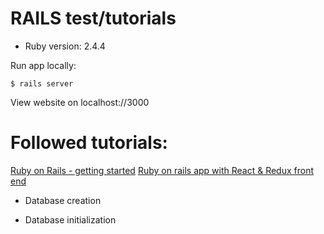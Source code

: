 # RAILS test/tutorials

* Ruby version: 2.4.4

Run app locally:
```
$ rails server
```
View website on localhost://3000

# Followed tutorials:
[Ruby on Rails - getting started](https://guides.rubyonrails.org/getting_started.html)
[Ruby on rails app with React & Redux front end](https://www.freecodecamp.org/news/how-to-create-a-rails-project-with-a-react-and-redux-front-end-8b01e17a1db/)

* Database creation

* Database initialization
